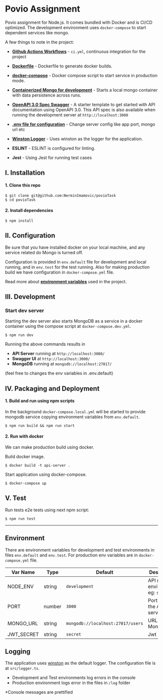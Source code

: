 # Povio Assignment

Povio assignment for Node.js. It comes bundled with Docker and is CI/CD optimized. The development environment uses `docker-compose` to start dependent services like mongo.

A few things to note in the project:
* **[Github Actions Workflows](https://github.com/NerminImamovic/povioTask/tree/master/.github/workflows)** -
`ci.yml`, continuous integration for the project 

* **[Dockerfile](https://github.com/NerminImamovic/povioTask/blob/master/Dockerfile)** - Dockerfile to generate docker builds.

* **[docker-compose](https://github.com/NerminImamovic/povioTask/blob/master/docker-compose.yml)** - Docker compose script to start service in production mode.

* **[Containerized Mongo for development](#development)** - Starts a local mongo container with data persistence across runs.

* **[OpenAPI 3.0 Spec Swagger](https://github.com/NerminImamovic/povioTask/blob/master/swagger.json)** - A starter template to get started with API documentation using OpenAPI 3.0. This API spec is also available when running the development server at `http://localhost:3000`

* **[.env file for configuration](#environment)** - Change server config like app port, mongo url etc
* **[Winston Logger](#logging)** - Uses winston as the logger for the application.
* **ESLINT** - ESLINT is configured for linting.
* **Jest** - Using Jest for running test cases

## I. Installation


#### 1. Clone this repo

```
$ git clone git@github.com:NerminImamovic/povioTask
$ cd povioTask
```

#### 2. Install dependencies

```
$ npm install
```

## II. Configuration

Be sure that you have installed docker on your local machine, and any service related do Mongo is turned off. 

Configuration is provided in `env.default` file for development and local running, and in `env.test` for the test running. Also for making production build we have configuration in `docker-compose.yml` file.

Read more about **[environment variables](#environment)** used in the project.

## III. Development

### Start dev server
Starting the dev server also starts MongoDB as a service in a docker container using the compose script at `docker-compose.dev.yml`.

```
$ npm run dev
```
Running the above commands results in 
* **API Server** running at `http://localhost:3000/`
* **Swagger UI** at `http://localhost:3000/`
* **MongoDB** running at `mongodb://localhost:27017/`

(feel free to changes the env variables in .env.default)

## IV. Packaging and Deployment

#### 1. Build and run using npm scripts 

In the background `docker-compose.local.yml` will be started to provide mongodb service copying environment variables from `env.default`.

```
$ npm run build && npm run start
```

#### 2. Run with docker

We can make production build using docker.

Build docker image.

```
$ docker build -t api-server .
```

Start application using docker-compose.

```
$ docker-compose up
```

## V. Test

Run tests e2e tests using next npm script:

```
$ npm run test
```

---

## Environment
There are environment variables for development and test environments in files `env.default` and `env.test`. For production env variables are in `docker-compose.yml` file.

| Var Name  | Type  | Default | Description  |
|---|---|---|---|
| NODE_ENV  | string  | `development` |API runtime environment. eg: `staging`  |
|  PORT | number  | `3000` | Port to run the API server on |
|  MONGO_URL | string  | `mongodb://localhost:27017/users` | URL for MongoDB |
|  JWT_SECRET | string  | `secret` | Jwt Secret |


## Logging
The application uses [winston](https://github.com/winstonjs/winston) as the default logger. The configuration file is at `src/logger.ts`.

* Development and Test environments log errors in the console
* Production environment logs error in the files in `/log` folder

*Console messages are prettified 
